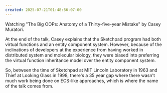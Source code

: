 ```yaml
---
created: 2025-07-21T01:48:56-07:00
---
```


Watching "The Big OOPs: Anatomy of a Thirty-five-year Mistake" by Casey Muratori. 

At the end of the talk, Casey explains that the Sketchpad program had both virtual functions and an entity component system. However, because of the inclinations of developers at the experience from having worked in distributed system and molecular biology, they were biased into preferring the virtual function inheritance model over the entity component system.

So, between the time of Sketchpad at MIT Lincoln Laboratory in 1963 and Thief at Looking Glass in 1998, there's a 35 year gap where there wasn't much work being done on ECS-like approaches, which is where the name of the talk comes from.
